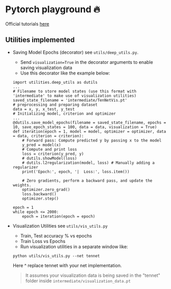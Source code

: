 # Pytorch playground :fire:

Official tutorials [here](https://pytorch.org/tutorials/)



## Utilities implemented

- Saving Model Epochs (decorator) see `utils/deep_utils.py`.
	- Send `visualization=True` in the decorator arguments to enable saving visualization data
	- Use this decorator like the example below:
	```
	import utilities.deep_utils as dutils
	...
	# Filename to store model states (use this format with 'intermediate' to make use of visualization utilities)
	saved_state_filename = 'intermediate/TenNetVis.pt'
	# preprocessing and preparing dataset
	data = x, y, x_test, y_test
	# Initializing model, criterion and optimizer
	...
	@dutils.save_model_epochs(filename = saved_state_filename, epochs = 10, save_epoch_states = 100, data = data, visualization = True)
	def iteration(epoch = 1, model = model, optimizer = optimizer, data = data, criterion = criterion):
		# Forward pass: Compute predicted y by passing x to the model
		y_pred = model(x)
		# Compute and print loss
		loss = criterion(y_pred, y)
		# dutils.showModel(loss)
		# dutils.l2regularization(model, loss) # Manually adding a regularizer
		print('Epoch:', epoch, '|  Loss:', loss.item())

		# Zero gradients, perform a backward pass, and update the weights.
		optimizer.zero_grad()
		loss.backward()
		optimizer.step()

	epoch = 1
	while epoch <= 2000:
		epoch = iteration(epoch = epoch)
	```

- Visualization Utilities see `utils/vis_utils.py`
	- Train, Test accuracy % vs epochs
	- Train Loss vs Epochs
	- Run visualization utilities in a separate window like:
	```
	python utils/vis_utils.py --net tennet
	```
	Here ^ replace tennet with your net implementation. 
	> It assumes your visualization data is being saved in the "tennet" folder inside `intermediate/visualization_data.pt`
